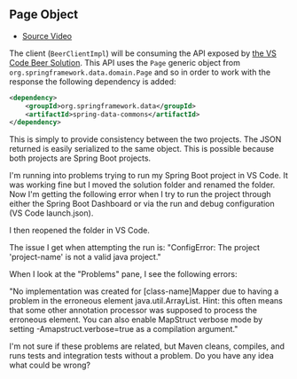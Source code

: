 ## Page Object

- [Source Video](https://www.udemy.com/course/spring-framework-6-beginner-to-guru/learn/lecture/35267264#questions)

The client (`BeerClientImpl`) will be consuming the API exposed by [the VS Code Beer Solution](https://github.com/rob-bl8ke/prototype-beer-app). This API uses the `Page` generic object from `org.springframework.data.domain.Page` and so in order to work with the response the following dependency is added:
```xml
<dependency>
    <groupId>org.springframework.data</groupId>
    <artifactId>spring-data-commons</artifactId>
</dependency>
```
This is simply to provide consistency between the two projects. The JSON returned is easily serialized to the same object. This is possible because both projects are Spring Boot projects.


> 





I'm running into problems trying to run my Spring Boot project in VS Code. It was working fine but I moved the solution folder and renamed the folder. Now I'm getting the following error when I try to run the project through either the Spring Boot Dashboard or via the run and debug configuration (VS Code launch.json).

I then reopened the folder in VS Code.

The issue I get when attempting the run is: "ConfigError: The project 'project-name' is not a valid java project."

When I look at the "Problems" pane, I see the following errors:

"No implementation was created for [class-name]Mapper due to having a problem in the erroneous element java.util.ArrayList. Hint: this often means that some other annotation processor was supposed to process the erroneous element. You can also enable MapStruct verbose mode by setting -Amapstruct.verbose=true as a compilation argument."

I'm not sure if these problems are related, but Maven cleans, compiles, and runs tests and integration tests without a problem. Do you have any idea what could be wrong?


